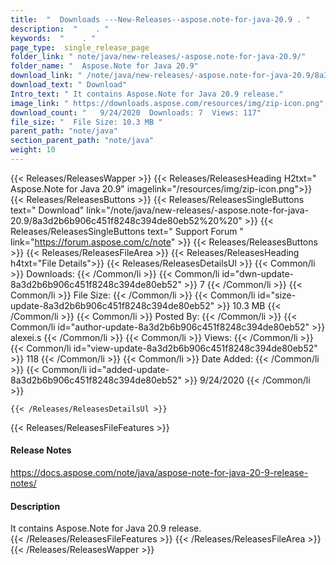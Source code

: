 ```yaml
---
title:  "  Downloads ---New-Releases--aspose.note-for-java-20.9 . " 
description:  "    . " 
keywords:  "    . " 
page_type:  single_release_page
folder_link: " note/java/new-releases/-aspose.note-for-java-20.9/"
folder_name: "  Aspose.Note for Java 20.9"
download_link: " /note/java/new-releases/-aspose.note-for-java-20.9/8a3d2b6b906c451f8248c394de80eb52"
download_text: " Download"
Intro_text: " It contains Aspose.Note for Java 20.9 release."
image_link: " https://downloads.aspose.com/resources/img/zip-icon.png"
download_count: "   9/24/2020  Downloads: 7  Views: 117"
file_size: "  File Size: 10.3 MB "
parent_path: "note/java"
section_parent_path: "note/java"
weight: 10 
---
```


{{< Releases/ReleasesWapper >}}
  {{< Releases/ReleasesHeading H2txt="  Aspose.Note for Java 20.9" imagelink="/resources/img/zip-icon.png">}}
  {{< Releases/ReleasesButtons >}}
    {{< Releases/ReleasesSingleButtons text=" Download" link="/note/java/new-releases/-aspose.note-for-java-20.9/8a3d2b6b906c451f8248c394de80eb52%20%20" >}}
    {{< Releases/ReleasesSingleButtons text=" Support Forum " link="https://forum.aspose.com/c/note" >}}
  {{< Releases/ReleasesButtons >}}
  {{< Releases/ReleasesFileArea >}}
    {{< Releases/ReleasesHeading h4txt="File Details">}}
    {{< Releases/ReleasesDetailsUl >}}
            {{< Common/li  >}} Downloads: {{< /Common/li >}} 
      {{< Common/li id="dwn-update-8a3d2b6b906c451f8248c394de80eb52" >}} 7 {{< /Common/li >}} 
      {{< Common/li  >}} File Size: {{< /Common/li >}} 
      {{< Common/li id="size-update-8a3d2b6b906c451f8248c394de80eb52" >}} 10.3 MB {{< /Common/li >}} 
      {{< Common/li  >}} Posted By: {{< /Common/li >}} 
      {{< Common/li id="author-update-8a3d2b6b906c451f8248c394de80eb52" >}} alexei.s {{< /Common/li >}} 
      {{< Common/li  >}} Views: {{< /Common/li >}} 
      {{< Common/li id="view-update-8a3d2b6b906c451f8248c394de80eb52" >}} 118 {{< /Common/li >}} 
      {{< Common/li  >}} Date Added: {{< /Common/li >}} 
      {{< Common/li id="added-update-8a3d2b6b906c451f8248c394de80eb52" >}} 9/24/2020 {{< /Common/li >}} 

    {{< /Releases/ReleasesDetailsUl >}}

  {{< Releases/ReleasesFileFeatures >}}
      <h4>Release Notes</h4><div><a href="https://docs.aspose.com/note/java/aspose-note-for-java-20-9-release-notes/">https://docs.aspose.com/note/java/aspose-note-for-java-20-9-release-notes/</a></div><h4>Description</h4><div class="HTMLDescription">It contains Aspose.Note for Java 20.9 release.</div>
  {{< /Releases/ReleasesFileFeatures >}}
 {{< /Releases/ReleasesFileArea >}}
{{< /Releases/ReleasesWapper >}}


